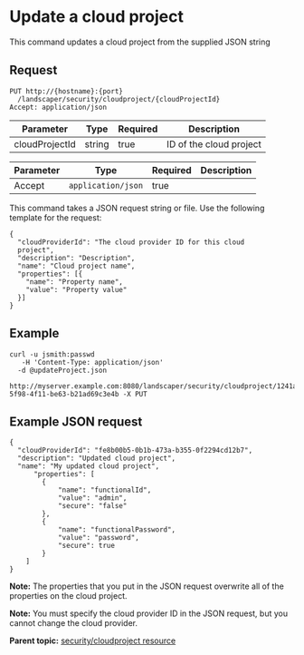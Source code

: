 # Update a cloud project

This command updates a cloud project from the supplied JSON string

## Request

```
PUT http://{hostname}:{port}
  /landscaper/security/cloudproject/{cloudProjectId}
Accept: application/json

```

|Parameter|Type|Required|Description|
|---------|----|--------|-----------|
|cloudProjectId|string|true|ID of the cloud project|

|Parameter|Type|Required|Description|
|---------|----|--------|-----------|
|Accept|`application/json`|true| |

This command takes a JSON request string or file. Use the following template for the request:

```
{
  "cloudProviderId": "The cloud provider ID for this cloud 
  project",
  "description": "Description",
  "name": "Cloud project name",
  "properties": [{
    "name": "Property name",
    "value": "Property value"
  }]
}

```

## Example

```
curl -u jsmith:passwd 
   -H 'Content-Type: application/json'
  -d @updateProject.json
  http://myserver.example.com:8080/landscaper/security/cloudproject/1241aa10-5f98-4f11-be63-b21ad69c3e4b -X PUT
```

## Example JSON request

```
{
  "cloudProviderId": "fe8b00b5-0b1b-473a-b355-0f2294cd12b7",
  "description": "Updated cloud project",
  "name": "My updated cloud project",
      "properties": [
        {
            "name": "functionalId",
            "value": "admin",
            "secure": "false"
        },
        {
            "name": "functionalPassword",
            "value": "password",
            "secure": true
        }
    ]
}
```

**Note:** The properties that you put in the JSON request overwrite all of the properties on the cloud project.

**Note:** You must specify the cloud provider ID in the JSON request, but you cannot change the cloud provider.

**Parent topic:** [security/cloudproject resource](../../com.ibm.edt.api.doc/topics/security_cloudproject_.md)

